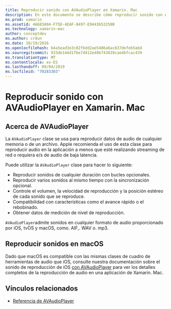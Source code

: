 ```yaml
---
title: Reproducir sonido con AVAudioPlayer en Xamarin. Mac
description: En este documento se describe cómo reproducir sonido con AVAudioPlayer en una aplicación de Xamarin. Mac. Describe AVAudioPlayer en un nivel alto y vínculos a otra documentación que lo explora más completamente.
ms.prod: xamarin
ms.assetid: 4A683A94-F75D-4EAF-8497-E9443653250B
ms.technology: xamarin-mac
author: conceptdev
ms.author: crdun
ms.date: 10/19/2016
ms.openlocfilehash: b4a5ead3e3c02fbdd2ae5486a6ac637defeb5abd
ms.sourcegitcommit: 933de144d1fbe7d412e49b743839cae4bfcac439
ms.translationtype: MT
ms.contentlocale: es-ES
ms.lasthandoff: 09/04/2019
ms.locfileid: "70283303"
---
```

# <a name="playing-sound-with-avaudioplayer-in-xamarinmac"></a>Reproducir sonido con AVAudioPlayer en Xamarin. Mac

## <a name="about-the-avaudioplayer"></a>Acerca de AVAudioPlayer

La `AVAudioPlayer` clase se usa para reproducir datos de audio de cualquier memoria o de un archivo. Apple recomienda el uso de esta clase para reproducir audio en la aplicación a menos que esté realizando streaming de red o requiera e/s de audio de baja latencia.

Puede utilizar la `AVAudioPlayer` clase para hacer lo siguiente:

- Reproducir sonidos de cualquier duración con bucles opcionales.
- Reproducir varios sonidos al mismo tiempo con la sincronización opcional.
- Controle el volumen, la velocidad de reproducción y la posición estéreo de cada sonido que se reproduce.
- Compatibilidad con características como el avance rápido o el rebobinado.
- Obtener datos de medición de nivel de reproducción.

`AVAudioPlayer`admite sonidos en cualquier formato de audio proporcionado por iOS, tvOS y macOS, como. AIF,. WAV o. mp3.

## <a name="playing-sounds-in-macos"></a>Reproducir sonidos en macOS

Dado que macOS es compatible con las mismas clases de cuadro de herramientas de audio que iOS, consulte nuestra documentación sobre el sonido de reproducción de iOS [con AVAudioPlayer](https://github.com/xamarin/recipes/tree/master/Recipes/ios/media/sound/avaudioplayer) para ver los detalles completos de la reproducción de audio en una aplicación de Xamarin. Mac.

## <a name="related-links"></a>Vínculos relacionados

- [Referencia de AVAudioPlayer](https://developer.apple.com/documentation/avfoundation/avaudioplayer)
